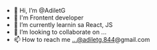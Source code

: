 - 👋 Hi, I’m @AdiletG
- 👀 I'm Frontent developer
- 🌱 I’m currently learnin sa React, JS
- 💞️ I’m looking to collaborate on ...
- 📫 How to reach me ...@adiletg.844@gmail.com

<!---
AdiletG/AdiletG is a ✨ special ✨ repository because its `README.md` (this file) appears on your GitHub profile.
You can click the Preview link to take a look at your changes.
--->
